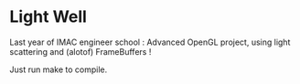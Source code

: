 Light Well
============

Last year of IMAC engineer school : Advanced OpenGL project, using light scattering and (alotof) FrameBuffers !

Just run make to compile.
